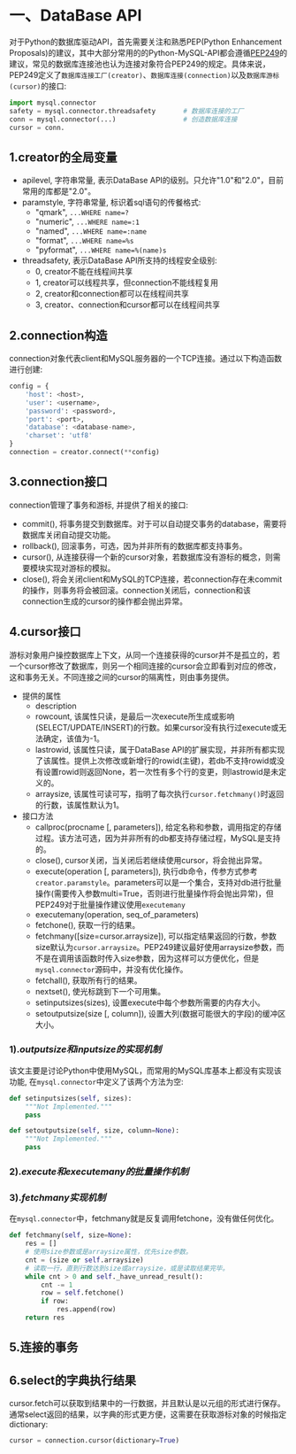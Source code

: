 # 一、DataBase API
对于Python的数据库驱动API，首先需要关注和熟悉PEP(Python Enhancement Proposals)的建议，其中大部分常用的的Python-MySQL-API都会遵循[PEP249](https://legacy.python.org/dev/peps/pep-0249/)的建议，常见的数据库连接池也认为连接对象符合PEP249的规定。具体来说，PEP249定义了`数据库连接工厂(creator)`、`数据库连接(connection)`以及`数据库游标(cursor)`的接口:
```py
import mysql.connector
safety = mysql.connector.threadsafety       # 数据库连接的工厂
conn = mysql.connector(...)                 # 创造数据库连接
cursor = conn.
```

## 1.creator的全局变量
* apilevel, 字符串常量, 表示DataBase API的级别。只允许"1.0"和"2.0"，目前常用的库都是"2.0"。
* paramstyle, 字符串常量, 标识着sql语句的传餐格式:
    * "qmark", `...WHERE name=?`
    * "numeric", `...WHERE name=:1`
    * "named", `...WHERE name=:name`
    * "format", `...WHERE name=%s`
    * "pyformat", `...WHERE name=%(name)s`
* threadsafety, 表示DataBase API所支持的线程安全级别:
    * 0, creator不能在线程间共享
    * 1, creator可以线程共享，但connection不能线程复用
    * 2, creator和connection都可以在线程间共享
    * 3, creator、connection和cursor都可以在线程间共享

## 2.connection构造
connection对象代表client和MySQL服务器的一个TCP连接。通过以下构造函数进行创建:
```py
config = {
    'host': <host>,
    'user': <username>,
    'password': <password>,
    'port': <port>,
    'database': <database-name>,
    'charset': 'utf8'
}
connection = creator.connect(**config)
```

## 3.connection接口
connection管理了事务和游标, 并提供了相关的接口:
* commit(), 将事务提交到数据库。对于可以自动提交事务的database，需要将数据库关闭自动提交功能。
* rollback(), 回滚事务，可选，因为并非所有的数据库都支持事务。
* cursor(), 从连接获得一个新的cursor对象，若数据库没有游标的概念，则需要模块实现对游标的模拟。
* close(), 将会关闭client和MySQL的TCP连接，若connection存在未commit的操作，则事务将会被回滚。connection关闭后，connection和该connection生成的cursor的操作都会抛出异常。

## 4.cursor接口
游标对象用户操控数据库上下文，从同一个连接获得的cursor并不是孤立的，若一个cursor修改了数据库，则另一个相同连接的cursor会立即看到对应的修改，这和事务无关。不同连接之间的cursor的隔离性，则由事务提供。
* 提供的属性
    * description
    * rowcount, 该属性只读，是最后一次execute所生成或影响(SELECT/UPDATE/INSERT)的行数。如果cursor没有执行过execute或无法确定，该值为-1。
    * lastrowid, 该属性只读，属于DataBase API的扩展实现，并非所有都实现了该属性。提供上次修改或新增行的rowid(主键)，若db不支持rowid或没有设置rowid则返回None，若一次性有多个行的变更，则lastrowid是未定义的。
    * arraysize, 该属性可读可写，指明了每次执行`cursor.fetchmany()`时返回的行数，该属性默认为1。
* 接口方法
    * callproc(procname [, parameters]), 给定名称和参数，调用指定的存储过程。该方法可选，因为并非所有的db都支持存储过程，MySQL是支持的。
    * close(), cursor关闭，当关闭后若继续使用cursor，将会抛出异常。
    * execute(operation [, parameters]), 执行db命令，传参方式参考`creator.paramstyle`。parameters可以是一个集合，支持对db进行批量操作(需要传入参数multi=True，否则进行批量操作将会抛出异常)，但PEP249对于批量操作建议使用`executemany`
    * executemany(operation, seq_of_parameters)
    * fetchone(), 获取一行的结果。
    * fetchmany([size=cursor.arraysize]), 可以指定结果返回的行数，参数size默认为`cursor.arraysize`。PEP249建议最好使用arraysize参数，而不是在调用该函数时传入size参数，因为这样可以方便优化，但是`mysql.connector`源码中，并没有优化操作。
    * fetchall(), 获取所有行的结果。
    * nextset(), 使光标跳到下一个可用集。
    * setinputsizes(sizes), 设置execute中每个参数所需要的内存大小。
    * setoutputsize(size [, column]), 设置大列(数据可能很大的字段)的缓冲区大小。

### 1).*outputsize和inputsize的实现机制*
该文主要是讨论Python中使用MySQL，而常用的MySQL库基本上都没有实现该功能, 在`mysql.connector`中定义了该两个方法为空:
```py
def setinputsizes(self, sizes):
    """Not Implemented."""
    pass

def setoutputsize(self, size, column=None):
    """Not Implemented."""
    pass
```

### 2).*execute和executemany的批量操作机制*

### 3).*fetchmany实现机制*
在`mysql.connector`中，fetchmany就是反复调用fetchone，没有做任何优化。
```py
def fetchmany(self, size=None):
    res = []
    # 使用size参数或是arraysize属性，优先size参数。
    cnt = (size or self.arraysize)
    # 读取一行，直到行数达到size或arraysize，或是读取结果完毕。
    while cnt > 0 and self._have_unread_result():
        cnt -= 1
        row = self.fetchone()
        if row:
            res.append(row)
    return res
```

## 5.连接的事务

## 6.select的字典执行结果
cursor.fetch可以获取到结果中的一行数据，并且默认是以元组的形式进行保存。通常select返回的结果，以字典的形式更方便，这需要在获取游标对象的时候指定dictionary:
```py
cursor = connection.cursor(dictionary=True)
```
